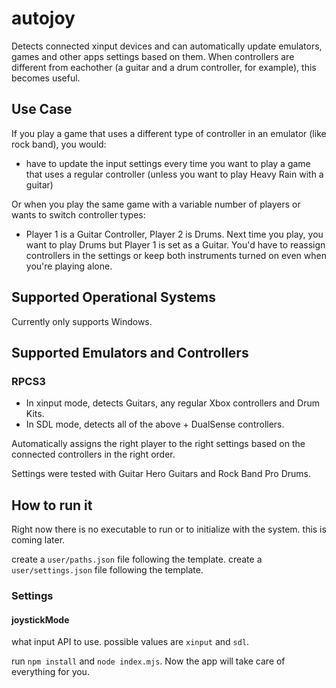 # autojoy

Detects connected xinput devices and can automatically update emulators, games and other apps settings based on them.
When controllers are different from eachother (a guitar and a drum controller, for example), this becomes useful.

## Use Case

If you play a game that uses a different type of controller in an emulator (like rock band), you would:

- have to update the input settings every time you want to play a game that uses a regular controller (unless you want to play Heavy Rain with a guitar)

Or when you play the same game with a variable number of players or wants to switch controller types:

- Player 1 is a Guitar Controller, Player 2 is Drums. Next time you play, you want to play Drums but Player 1 is set as a Guitar. You'd have to reassign controllers in the settings or keep both instruments turned on even when you're playing alone.

## Supported Operational Systems

Currently only supports Windows.

## Supported Emulators and Controllers

### RPCS3

- In xinput mode, detects Guitars, any regular Xbox controllers and Drum Kits.
- In SDL mode, detects all of the above + DualSense controllers.

Automatically assigns the right player to the right settings based on the connected controllers in the right order.

Settings were tested with Guitar Hero Guitars and Rock Band Pro Drums.

## How to run it

Right now there is no executable to run or to initialize with the system. this is coming later.

create a `user/paths.json` file following the template.
create a `user/settings.json` file following the template.

### Settings

#### joystickMode

what input API to use. possible values are `xinput` and `sdl`.

run `npm install` and `node index.mjs`. Now the app will take care of everything for you.
